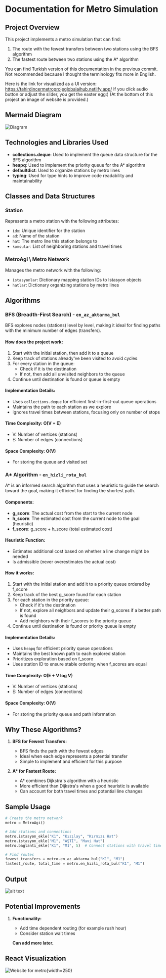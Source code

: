 # Documentation for Metro Simulation

## Project Overview

This project implements a metro simulation that can find:

1. The route with the fewest transfers between two stations using the BFS algorithm
2. The fastest route between two stations using the A\* algorithm

You can find Turkish version of this documentation in the previous commit. Not recommended because I thought the terminology fits more in English.

Here is the link for visualized as a UI version: https://tahirdincermetroprojeglobalaihub.netlify.app/
If you click audio button or adjust the slider, you get the easter egg:)
(At the bottom of this project an image of website is provided.)

## Mermaid Diagram

![Diagram](image.png)

## Technologies and Libraries Used

- **collections.deque**: Used to implement the queue data structure for the BFS algorithm
- **heapq**: Used to implement the priority queue for the A\* algorithm
- **defaultdict**: Used to organize stations by metro lines
- **typing**: Used for type hints to improve code readability and maintainability

## Classes and Data Structures

### Station

Represents a metro station with the following attributes:

- `idx`: Unique identifier for the station
- `ad`: Name of the station
- `hat`: The metro line this station belongs to
- `komsular`: List of neighboring stations and travel times

### MetroAgi \ Metro Network

Manages the metro network with the following:

- `istasyonlar`: Dictionary mapping station IDs to Istasyon objects
- `hatlar`: Dictionary organizing stations by metro lines

## Algorithms

### BFS (Breadth-First Search) - `en_az_aktarma_bul`

BFS explores nodes (stations) level by level, making it ideal for finding paths with the minimum number of edges (transfers).

#### How does the project work:

1. Start with the initial station, then add it to a queue
2. Keep track of stations already've been visited to avoid cycles
3. For every station in the queue:
   - Check if it is the destination
   - If not, then add all unvisited neighbors to the queue
4. Continue until destination is found or queue is empty

#### Implementation Details:

- Uses `collections.deque` for efficient first-in-first-out queue operations
- Maintains the path to each station as we explore
- Ignores travel times between stations, focusing only on number of stops

#### Time Complexity: O(V + E)

- V: Number of vertices (stations)
- E: Number of edges (connections)

#### Space Complexity: O(V)

- For storing the queue and visited set

### A\* Algorithm - `en_hizli_rota_bul`

A\* is an informed search algorithm that uses a heuristic to guide the search toward the goal, making it efficient for finding the shortest path.

#### Components:

- **g_score**: The actual cost from the start to the current node
- **h_score**: The estimated cost from the current node to the goal (heuristic)
- **f_score**: g_score + h_score (total estimated cost)

#### Heuristic Function:

- Estimates additional cost based on whether a line change might be needed
- Is admissible (never overestimates the actual cost)

#### How it works:

1. Start with the initial station and add it to a priority queue ordered by f_score
2. Keep track of the best g_score found for each station
3. For each station in the priority queue:
   - Check if it's the destination
   - If not, explore all neighbors and update their g_scores if a better path is found
   - Add neighbors with their f_scores to the priority queue
4. Continue until destination is found or priority queue is empty

#### Implementation Details:

- Uses `heapq` for efficient priority queue operations
- Maintains the best known path to each explored station
- Prioritizes exploration based on f_score
- Uses station ID to ensure stable ordering when f_scores are equal

#### Time Complexity: O(E + V log V)

- V: Number of vertices (stations)
- E: Number of edges (connections)

#### Space Complexity: O(V)

- For storing the priority queue and path information

## Why These Algorithms?

1. **BFS for Fewest Transfers:**

   - BFS finds the path with the fewest edges
   - Ideal when each edge represents a potential transfer
   - Simple to implement and efficient for this purpose

2. **A\* for Fastest Route:**
   - A\* combines Dijkstra's algorithm with a heuristic
   - More efficient than Dijkstra's when a good heuristic is available
   - Can account for both travel times and potential line changes

## Sample Usage

```python
# Create the metro network
metro = MetroAgi()

# Add stations and connections
metro.istasyon_ekle("K1", "Kızılay", "Kırmızı Hat")
metro.istasyon_ekle("M1", "AŞTİ", "Mavi Hat")
metro.baglanti_ekle("K1", "M1", 5)  # Connect stations with travel time

# Find routes
fewest_transfers = metro.en_az_aktarma_bul("K1", "M1")
fastest_route, total_time = metro.en_hizli_rota_bul("K1", "M1")
```

## Output

![alt text](image-1.png)

## Potential Improvements

1. **Functionality:**

   - Add time dependent routing (for example rush hour)
   - Consider station wait times

   **Can add more later.**

## React Visualization

![Website for metro](metroglobalaihubtahirdincerproje.png){width=250}
